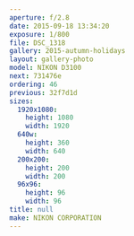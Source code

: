 ```yaml
---
aperture: f/2.8
date: 2015-09-18 13:34:20
exposure: 1/800
file: DSC_1318
gallery: 2015-autumn-holidays
layout: gallery-photo
model: NIKON D3100
next: 731476e
ordering: 46
previous: 32f7d1d
sizes:
  1920x1080:
    height: 1080
    width: 1920
  640w:
    height: 360
    width: 640
  200x200:
    height: 200
    width: 200
  96x96:
    height: 96
    width: 96
title: null
make: NIKON CORPORATION
---
```

